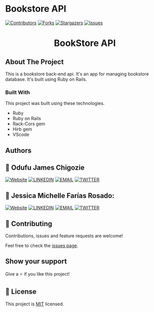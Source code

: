 # Bookstore API

[![Contributors][contributors-shield]][contributors-url]
[![Forks][forks-shield]][forks-url]
[![Stargazers][stars-shield]][stars-url]
[![Issues][issues-shield]][issues-url]

<!-- PROJECT LOGO -->
  <div align="center">
    <h1 align="center">BookStore API</h1>
  </div>

<!-- ABOUT THE PROJECT -->
## About The Project
This is a bookstore back-end api. It's an app for managing bookstore database.
It's built using Ruby on Rails.

### Built With
This project was built using these technologies.
* Ruby
* Ruby on Rails
* Rack-Cors gem
* Hirb gem
* VScode


## Authors

## 👤 Odufu James Chigozie

 [![Website](https://img.shields.io/badge/-Website-black?style=for-the-badge&logo=Julia&logoColor=white)](https://github.com/jamezjaz)
 [![LINKEDIN](https://img.shields.io/badge/-LINKEDIN-0077B5?style=for-the-badge&logo=Linkedin&logoColor=white)](https://www.linkedin.com/in/jamesgozieodufu/)
 [![EMAIL](https://img.shields.io/badge/-EMAIL-D14836?style=for-the-badge&logo=Mail.Ru&logoColor=white)](mailto:jamezjaz@gmail.com)
 [![TWITTER](https://img.shields.io/badge/-TWITTER-1DA1F2?style=for-the-badge&logo=Twitter&logoColor=white)](https://twitter.com/jamezjaz90)

## 👤 Jessica Michelle Farías Rosado:
 [![Website](https://img.shields.io/badge/-Website-black?style=for-the-badge&logo=Julia&logoColor=white)](https://jessicafarias.github.io/)
 [![LINKEDIN](https://img.shields.io/badge/-LINKEDIN-0077B5?style=for-the-badge&logo=Linkedin&logoColor=white)](https://www.linkedin.com/in/jessica-michelle-farias-rosado/)
 [![EMAIL](https://img.shields.io/badge/-EMAIL-D14836?style=for-the-badge&logo=Mail.Ru&logoColor=white)](mailto:jessica.farias.rosado@gmail.com)
 [![TWITTER](https://img.shields.io/badge/-TWITTER-1DA1F2?style=for-the-badge&logo=Twitter&logoColor=white)](https://twitter.com/FariasRosado)
 

## 🤝 Contributing

Contributions, issues and feature requests are welcome!

Feel free to check the [issues page](https://github.com/jamezjaz/Bookstore_CMS_API/issues).

## Show your support

Give a :star: if you like this project!



<!-- MARKDOWN LINKS & IMAGES -->
<!-- https://www.markdownguide.org/basic-syntax/#reference-style-links -->
[contributors-shield]: https://img.shields.io/github/contributors/jamezjaz/Bookstore_CMS_API.svg?style=flat-square
[contributors-url]: https://github.com/jamezjaz/Bookstore_CMS_API/graphs/contributors
[forks-shield]: https://img.shields.io/github/forks/jamezjaz/Bookstore_CMS_API.svg?style=flat-square
[forks-url]: https://github.com/jamezjaz/Bookstore_CMS_API/network/members
[stars-shield]: https://img.shields.io/github/stars/jamezjaz/Bookstore_CMS_API.svg?style=flat-square
[stars-url]: https://github.com/jamezjaz/Bookstore_CMS_API/stargazers
[issues-shield]: https://img.shields.io/github/issues/jamezjaz/Bookstore_CMS_API.svg?style=flat-square
[issues-url]: https://github.com/jamezjaz/Bookstore_CMS_API/issues

## 📝 License

This project is [MIT](https://opensource.org/licenses/MIT) licensed.